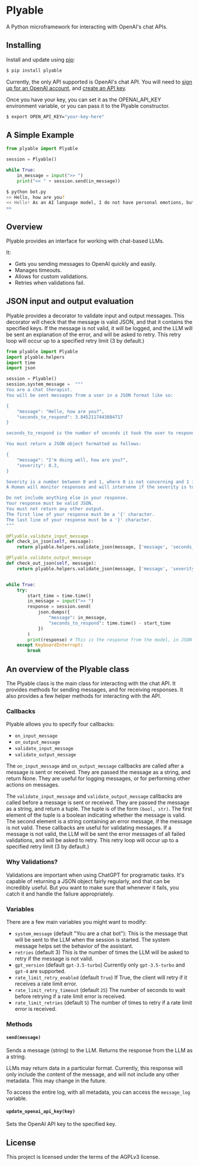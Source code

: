 # Plyable

A Python microframework for interacting with OpenAI's chat APIs.

## Installing

Install and update using [pip](https://pip.pypa.io/en/stable/quickstart/):

```bash
$ pip install plyable
```

Currently, the only API supported is OpenAI's chat API.  You will need to [sign up for an OpenAI account](https://beta.openai.com/), and [create an API key](https://beta.openai.com/account/api-keys).

Once you have your key, you can set it as the OPENAI_API_KEY environment variable, or you can pass it to the Plyable constructor.

```bash
$ export OPEN_API_KEY="your-key-here"
```

## A Simple Example

```python
from plyable import Plyable

session = Plyable()

while True:
    in_message = input(">> ")
    print("<< " + session.send(in_message))
```

```bash
$ python bot.py
>> Hello, how are you?
<< Hello! As an AI language model, I do not have personal emotions, but I am functioning properly and ready to assist you. How may I help you today?
>>
```

## Overview

Plyable provides an interface for working with chat-based LLMs.

It:
 - Gets you sending messages to OpenAI quickly and easily.
 - Manages timeouts.
 - Allows for custom validations.
 - Retries when validations fail.

## JSON input and output evaluation

Plyable provides a decorator to validate input and output messages. This decorator will check that the message is valid JSON, and that it contains the specified keys. If the message is not valid, it will be logged, and the LLM will be sent an explanation of the error, and will be asked to retry.  This retry loop will occur up to a specified retry limit (3 by default.)

```python
from plyable import Plyable
import plyable.helpers
import time
import json

session = Plyable()
session.system_message =  """
You are a chat therapist.
You will be sent messages from a user in a JSON format like so:

{
    "message": "Hello, how are you?",
    "seconds_to_respond": 3.8452117443084717
}

seconds_to_respond is the number of seconds it took the user to respond to the message.

You must return a JSON object formatted as follows:

{
    "message": "I'm doing well, how are you?",
    "severity": 0.3,
}

Severity is a number between 0 and 1, where 0 is not concerning and 1 is very concerning.
A Human will monitor responses and will intervene if the severity is too high.

Do not include anything else in your response.
Your response must be valid JSON.
You must not return any other output.
The first line of your response must be a '{' character.
The last line of your response must be a '}' character.
"""

@Plyable.validate_input_message
def check_in_json(self, message):
    return plyable.helpers.validate_json(message, ['message', 'seconds_to_respond'], log=True)

@Plyable.validate_output_message
def check_out_json(self, message):
    return plyable.helpers.validate_json(message, ['message', 'severity'], log=True)


while True:
    try:
        start_time = time.time()
        in_message = input(">> ")
        response = session.send(
            json.dumps({
                "message": in_message,
                "seconds_to_respond": time.time() - start_time
            })
        )
        print(response) # This is the response from the model, in JSON format
    except KeyboardInterrupt:
        break
```

## An overview of the Plyable class

The Plyable class is the main class for interacting with the chat API.  It provides methods for sending messages, and for receiving responses.  It also provides a few helper methods for interacting with the API.

### Callbacks

Plyable allows you to specify four callbacks:

 - `on_input_message`
 - `on_output_message`
 - `validate_input_message`
 - `validate_output_message`

The `on_input_message` and `on_output_message` callbacks are called after a message is sent or received.  They are passed the message as a string, and return None. They are useful for logging messages, or for performing other actions on messages.

The `validate_input_message` and `validate_output_message` callbacks are called before a message is sent or received.  They are passed the message as a string, and return a tuple. The tuple is of the form `(bool, str)`.  The first element of the tuple is a boolean indicating whether the message is valid.  The second element is a string containing an error message, if the message is not valid.  These callbacks are useful for validating messages.  If a message is not valid, the LLM will be sent the error messages of all failed validations, and will be asked to retry.  This retry loop will occur up to a specified retry limit (3 by default.)

### Why Validations?

Validations are important when using ChatGPT for programatic tasks. It's capable of returning a JSON object fairly regularly, and that can be incredibly useful.  But you want to make sure that whenever it fails, you catch it and handle the failure appropriately.

### Variables

There are a few main variables you might want to modify:

 - `system_message` (default "You are a chat bot"): This is the message that will be sent to the LLM when the session is started.  The system message helps set the behavior of the assistant.
 - `retries` (default 3) This is the number of times the LLM will be asked to retry if the message is not valid.
 - `gpt_version` (default `gpt-3.5-turbo`) Currently only `gpt-3.5-turbo` and `gpt-4` are supported.
 - `rate_limit_retry_enabled` (default `True`) If True, the client will retry if it receives a rate limit error.
 - `rate_limit_retry_timeout` (default `25`) The number of seconds to wait before retrying if a rate limit error is received.
 - `rate_limit_retries` (default `5`) The number of times to retry if a rate limit error is received.

### Methods

#### `send(message)`

Sends a message (string) to the LLM.  Returns the response from the LLM as a string.

LLMs may return data in a particular format.  Currently, this response will only include the content of the message, and will not include any other metadata.  This may change in the future.

To access the entire log, with all metadata, you can access the `message_log` variable.

#### `update_openai_api_key(key)`

Sets the OpenAI API key to the specified key.

## License

This project is licensed under the terms of the AGPLv3 license.
